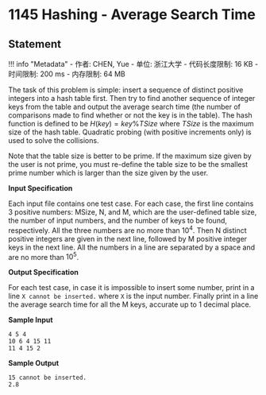 
# 1145 Hashing - Average Search Time

## Statement

!!! info "Metadata"
    - 作者: CHEN, Yue
    - 单位: 浙江大学
    - 代码长度限制: 16 KB
    - 时间限制: 200 ms
    - 内存限制: 64 MB

The task of this problem is simple: insert a sequence of distinct positive integers into a hash table first.  Then try to find another sequence of integer keys from the table and output the average search time (the number of comparisons made to find whether or not the key is in the table). The hash function is defined to be $H(key) = key \% TSize$ where $TSize$ is the maximum size of the hash table. Quadratic probing (with positive increments only) is used to solve the collisions.

Note that the table size is better to be prime. If the maximum size given by the user is not prime, you must re-define the table size to be the smallest prime number which is larger than the size given by the user.

**Input Specification**

Each input file contains one test case. For each case, the first line contains 3 positive numbers: MSize, N, and M, which are the user-defined table size, the number of input numbers, and the number of keys to be found, respectively. All the three numbers are no more than $10^4$.  Then N distinct positive integers are given in the next line, followed by M positive integer keys in the next line. All the numbers in a line are separated by a space and are no more than $10^5$.

**Output Specification**

For each test case, in case it is impossible to insert some number, print in a line `X cannot be inserted.` where `X` is the input number. Finally print in a line the average search time for all the M keys, accurate up to 1 decimal place.

**Sample Input**
```plaintext
4 5 4
10 6 4 15 11
11 4 15 2
```

**Sample Output**
```plaintext
15 cannot be inserted.
2.8
```

